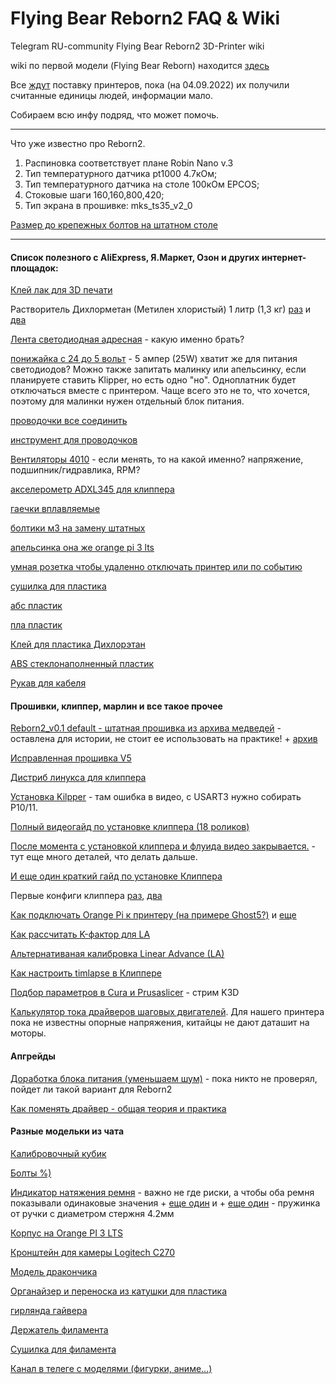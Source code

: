 # Flying Bear Reborn2 FAQ & Wiki
Telegram RU-community Flying Bear Reborn2 3D-Printer wiki

wiki по первой модели (Flying Bear Reborn) находится [здесь](https://github.com/flyingbear-reborn/wiki)

Все [ждут](https://t.me/fbg5_waiters) поставку принтеров, пока (на 04.09.2022) их получили считанные единицы людей, информации мало.

Собираем всю инфу подряд, что может помочь.

----
Что уже известно про Reborn2.

1. Распиновка соответствует плане Robin Nano v.3
2. Тип температурного датчика pt1000 4.7кОм;
3. Тип температурного датчика на столе 100кОм EPCOS;
4. Стоковые шаги 160,160,800,420;
5. Тип экрана в прошивке: mks_ts35_v2_0

[Размер до крепежных болтов на штатном столе](https://t.me/fbg5_waiters/106563)

----
#### Список полезного с AliExpress, Я.Маркет, Озон и других интернет-площадок:

[Клей лак для 3D печати](https://aliexpress.ru/item/1005002056065320.html)

Растворитель Дихлорметан (Метилен хлористый) 1 литр (1,3 кг) [раз](https://market.yandex.ru/product--dikhlormetan-khloristyi-metilen-99-9-1-litr/2000452799897) и [два](https://market.yandex.ru/product--metilen-khloristyi-dikhlormetan-metallicheskaia-banka-1-l/1468091199)

[Лента светодиодная адресная](https://aliexpress.ru/item/1005002605903154.html) - какую именно брать?

[понижайка с 24 до 5 вольт](https://aliexpress.ru/item/1005003761299868.html) - 5 ампер (25W) хватит же для питания светодиодов? Можно также запитать малинку или апельсинку, если планируете ставить Klipper, но есть одно "но". Одноплатник будет отключаться вместе с принтером. Чаще всего это не то, что хочется, поэтому для малинки нужен отдельный блок питания.

[проводочки все соединить](https://aliexpress.ru/item/1005002509747445.html)

[инструмент для проводочков](https://aliexpress.ru/item/32898220840.html)

[Вентиляторы 4010](https://aliexpress.ru/item/32798634077.html) - если менять, то на какой именно? напряжение, подшипник/гидравлика, RPM?

[акселерометр ADXL345 для клиппера](https://aliexpress.ru/item/1005001621867550.html)

[гаечки вплавляемые](https://aliexpress.ru/item/1005002288716120.html)

[болтики м3 на замену штатных](https://aliexpress.ru/item/1005002109863123.html)

[апельсинка она же orange pi 3 lts](https://aliexpress.ru/item/1005003577312703.html)

[умная розетка чтобы удаленно отключать принтер или по событию](https://aliexpress.ru/item/1005003640070178.html)

[сушилка для пластика](https://aliexpress.ru/item/1005003818855727.html)

[абс пластик](https://aliexpress.ru/item/32964875934.html)

[пла пластик](https://aliexpress.ru/item/1005004270970940.html)

[Клей для пластика Дихлорэтан](https://aliexpress.ru/item/1005002160390868.html)

[ABS стеклонаполненный пластик](https://rec3d.ru/plastik-dlya-3d-printerov/eksperimentalnye-materialy/abs-steklo-plastik-rec-1-75-natyralniy/)

[Рукав для кабеля](https://aliexpress.ru/item/4001224829191.html)

#### Прошивки, клиппер, марлин и все такое прочее
[Reborn2_v0.1 default - штатная прошивка из архива медведей](https://t.me/fbg5_waiters/115178) - оставлена для истории, не стоит ее использовать на практике! + [архив](https://t.me/fbg5_waiters/115181)

[Исправленная прошивка V5](https://t.me/fbg5_waiters/125515)

[Дистриб линукса для клиппера](https://redirect.armbian.com/region/EU/orangepi3-lts/Bullseye_current)

[Установка Kilpper](https://youtu.be/-0fHoq7IlHA) - там ошибка в видео, c USART3 нужно собирать P10/11.

[Полный видеогайд по установке клиппера (18 роликов)](https://www.youtube.com/watch?v=gfZ9Lbyh8qU&list=PL7zrGeKp_8CRmVTuBaUQcHKlS9bJRU6vT)

[После момента с установкой клиппера и флуида видео закрывается.](https://t.me/fbg5_waiters/116626) - тут еще много деталей, что делать дальше.

[И еще один краткий гайд по установке Клиппера](https://t.me/fbg5_waiters/127352)

Первые конфиги клиппера [раз](https://t.me/fbg5_waiters/123268), [два](https://t.me/fbg5_waiters/128133)

[Как подключать Orange Pi к принтеру (на примере Ghost5?)](https://t.me/fbg5_waiters/116547) и [еще](https://t.me/fbg5_waiters/116593)

[Как рассчитать K-фактор для LA](https://marlinfw.org/tools/lin_advance/k-factor.html)

[Альтернативаная калибровка Linear Advance (LA)](https://youtu.be/p9IKwwKTIFM)

[Как настроить timlapse в Клиппере](https://www.youtube.com/watch?v=n-BVPidUDLI&ab_channel=Vez3D)

[Подбор параметров в Cura и Prusaslicer](https://www.youtube.com/watch?v=Tu-ropzwhco&t=3711s) - стрим K3D

[Калькулятор тока драйверов шаговых двигателей](https://3drob.ru/stati/pro_3d_pechat/elektronika_3d_printera/kalkulyator_toka_drayverov_shagovyh_dvigateley). Для нашего принтера пока не известны опорные напряжения, китайцы не дают даташит на моторы.

#### Апгрейды
[Доработка блока питания (уменьшаем шум)](https://www.youtube.com/watch?v=wAFuxwjFUGo&ab_channel=DenisDrugov) - пока никто не проверял, пойдет ли такой вариант для Reborn2

[Как поменять драйвер - общая теория и практика](https://youtu.be/MQE7OZ34_eE)

#### Разные модельки из чата

[Калибровочный кубик](https://www.thingiverse.com/thing:1278865)

[Болты %)](https://www.thingiverse.com/thing:5445157)

[Индикатор натяжения ремня](https://t.me/fbg5_waiters/120487) - важно не где риски, а чтобы оба ремня показывали одинаковые значения + [еще один](https://www.thingiverse.com/thing:5467334) и + [еще один](https://www.thingiverse.com/thing:2230598/files) - пружинка от ручки с диаметром стержня 4.2мм

[Корпус на Orange PI 3 LTS](https://t.me/fbg5_waiters/121929)

[Кронштейн для камеры Logitech C270](https://t.me/fbg5_waiters/123793)

[Модель дракончика](https://t.me/fbg5_waiters/116379)

[Органайзер и переноска из катушки для пластика](https://t.me/fbg5_waiters/117937)

[гирлянда гайвера](https://t.me/fbg5_waiters/119923)

[Держатель филамента](https://t.me/fbg5_waiters/121630)

[Сушилка для филамента](https://www.thingiverse.com/thing:5247416)

[Канал в телеге с моделями (фигурки, аниме...)](https://t.me/STLcompilation)
